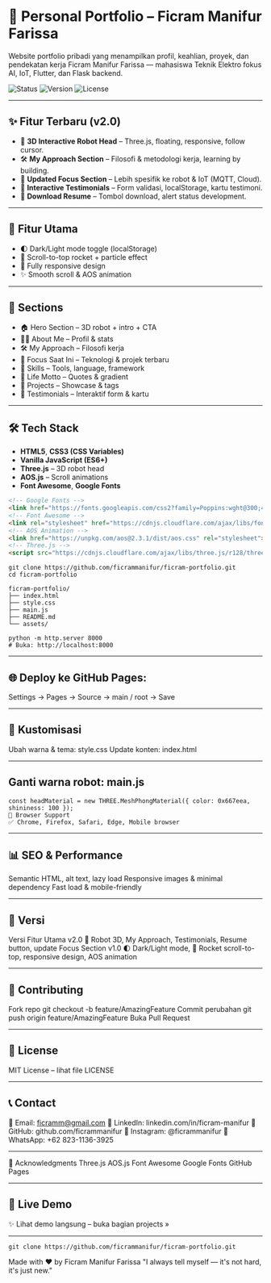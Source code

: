 # 🚀 Personal Portfolio – Ficram Manifur Farissa

Website portfolio pribadi yang menampilkan profil, keahlian, proyek, dan pendekatan kerja Ficram Manifur Farissa — mahasiswa Teknik Elektro fokus AI, IoT, Flutter, dan Flask backend.

![Status](https://img.shields.io/badge/Status-Live-brightgreen) 
![Version](https://img.shields.io/badge/Version-2.0-blue)
![License](https://img.shields.io/badge/License-MIT-yellow)

---

## ✨ Fitur Terbaru (v2.0)

- 🤖 **3D Interactive Robot Head** – Three.js, floating, responsive, follow cursor.
- 🛠️ **My Approach Section** – Filosofi & metodologi kerja, learning by building.
- 🎯 **Updated Focus Section** – Lebih spesifik ke robot & IoT (MQTT, Cloud).
- 💬 **Interactive Testimonials** – Form validasi, localStorage, kartu testimoni.
- 📄 **Download Resume** – Tombol download, alert status development.

---

## 🌙 Fitur Utama

- 🌓 Dark/Light mode toggle (localStorage)
- 🚀 Scroll-to-top rocket + particle effect
- 📱 Fully responsive design
- ✨ Smooth scroll & AOS animation

---

## 📁 Sections

- 🏠 Hero Section – 3D robot + intro + CTA
- 👨‍💻 About Me – Profil & stats
- 🛠️ My Approach – Filosofi kerja
- 🎯 Focus Saat Ini – Teknologi & projek terbaru
- 🔧 Skills – Tools, language, framework
- 🚀 Life Motto – Quotes & gradient
- 📁 Projects – Showcase & tags
- 💬 Testimonials – Interaktif form & kartu

---

## 🛠️ Tech Stack

- **HTML5**, **CSS3 (CSS Variables)**
- **Vanilla JavaScript (ES6+)**
- **Three.js** – 3D robot head
- **AOS.js** – Scroll animations
- **Font Awesome**, **Google Fonts**

```html
<!-- Google Fonts -->
<link href="https://fonts.googleapis.com/css2?family=Poppins:wght@300;400;500;600;700&display=swap" rel="stylesheet">
<!-- Font Awesome -->
<link rel="stylesheet" href="https://cdnjs.cloudflare.com/ajax/libs/font-awesome/6.4.0/css/all.min.css">
<!-- AOS Animation -->
<link href="https://unpkg.com/aos@2.3.1/dist/aos.css" rel="stylesheet">
<!-- Three.js -->
<script src="https://cdnjs.cloudflare.com/ajax/libs/three.js/r128/three.min.js"></script>

```

```🚀 Quick Start
git clone https://github.com/ficrammanifur/ficram-portfolio.git
cd ficram-portfolio
```

```📂 Struktur file:
ficram-portfolio/
├── index.html
├── style.css
├── main.js
├── README.md
└── assets/
```

```⚙ Jalankan lokal:
python -m http.server 8000
# Buka: http://localhost:8000
```
---

## 🌐 Deploy ke GitHub Pages:
Settings → Pages → Source → main / root → Save

---
##  🎨 Kustomisasi
Ubah warna & tema: style.css
Update konten: index.html

---
## Ganti warna robot: main.js
```
const headMaterial = new THREE.MeshPhongMaterial({ color: 0x667eea, shininess: 100 });
📱 Browser Support
✅ Chrome, Firefox, Safari, Edge, Mobile browser
```
---
## 📊 SEO & Performance
Semantic HTML, alt text, lazy load
Responsive images & minimal dependency
Fast load & mobile-friendly

---
## 🔄 Versi
Versi	Fitur Utama
v2.0	🤖 Robot 3D, My Approach, Testimonials, Resume button, update Focus Section
v1.0	🌓 Dark/Light mode, 🚀 Rocket scroll-to-top, responsive design, AOS animation

---
## 🤝 Contributing
Fork repo
git checkout -b feature/AmazingFeature
Commit perubahan
git push origin feature/AmazingFeature
Buka Pull Request

---
## 📄 License
MIT License – lihat file LICENSE

---
## 📞 Contact
📧 Email: ficramm@gmail.com
💼 LinkedIn: linkedin.com/in/ficram-manifur
🐙 GitHub: github.com/ficrammanifur
📸 Instagram: @ficrammanifur
📱 WhatsApp: +62 823-1136-3925

---
🙏 Acknowledgments
Three.js
AOS.js
Font Awesome
Google Fonts
GitHub Pages

---
## 🚀 Live Demo
✨ Lihat demo langsung – buka bagian projects »

---
```⭐ Star repo ini jika bermanfaat!
git clone https://github.com/ficrammanifur/ficram-portfolio.git
```

Made with ❤️ by Ficram Manifur Farissa
"I always tell myself — it's not hard, it's just new."
